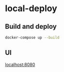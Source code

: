 # local-deploy

## Build and deploy

```sh
docker-compose up --build
```

## UI

[localhost:8080](http://localhost:8080/)
